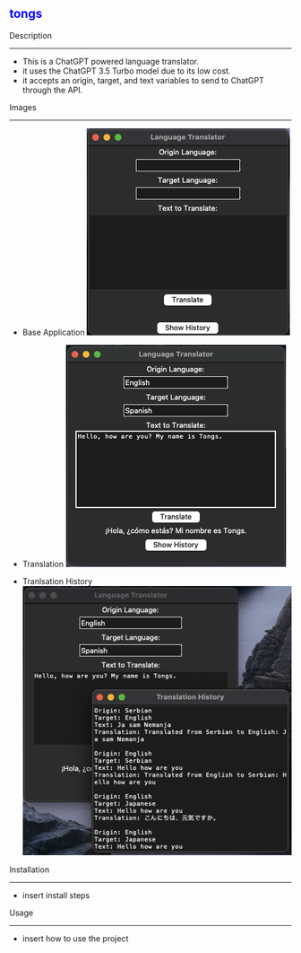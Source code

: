 ## <span style="color:blue">tongs</span>

Description
________________________

- This is a ChatGPT powered language translator. 
- it uses the ChatGPT 3.5 Turbo model due to its low cost.
- it accepts an origin, target, and text variables to send to ChatGPT through the API. 

Images
________________________
- Base Application
![Alt Text](https://github.com/nem-bla/tongs/blob/master/images/app.png?raw=true)

- Translation
![Alt Text](https://github.com/nem-bla/tongs/blob/master/images/translation.png?raw=true)

- Tranlsation History
![Alt Text](https://github.com/nem-bla/tongs/blob/master/images/history.png?raw=true)

Installation
________________________

- insert install steps


Usage
________________________
- insert how to use the project


